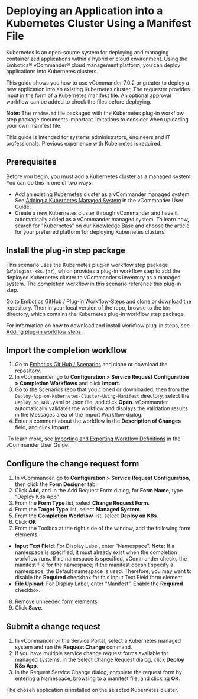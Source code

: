 # Deploying an Application into a Kubernetes Cluster Using a Manifest File

Kubernetes is an open-source system for deploying and managing containerized applications within a hybrid or cloud environment. Using the Embotics® vCommander® cloud management platform, you can deploy applications into Kubernetes clusters. 

This guide shows you how to use vCommander 7.0.2 or greater to deploy a new application into an existing Kubernetes cluster. The requester provides input in the form of a Kubernetes manifest file. An optional approval workflow can be added to check the files before deploying. 

**Note:** The `readme.md` file packaged with the Kubernetes plug-in workflow step package documents important limitations to consider when uploading your own manifest file.

This guide is intended for systems administrators, engineers and IT professionals. Previous experience with Kubernetes is required.

## Prerequisites

Before you begin, you must add a Kubernetes cluster as a managed system. You can do this in one of two ways:

- Add an existing Kubernetes cluster as a vCommander managed system. See [Adding a Kubernetes Managed System](http://docs.embotics.com/vCommander/adding_a_managed_system.htm#add_k8s) in the vCommander User Guide.
- Create a new Kubernetes cluster through vCommander and have it automatically added as a vCommander managed system. To learn how, search for "Kubernetes" on our [Knowledge Base](https://support.embotics.com/support/solutions/8000051955) and choose the article for your preferred platform for deploying Kubernetes clusters.

## Install the plug-in step package

This scenario uses the Kubernetes plug-in workflow step package (`wfplugins-k8s.jar`), which provides a plug-in workflow step to add the deployed Kubernetes cluster to vCommander’s inventory as a managed system. The completion workflow in this scenario reference this plug-in step.

Go to [Embotics GitHub / Plug-in Workflow-Steps](https://github.com/Embotics/Plug-in-Workflow-Steps) and clone or download the repository. Then in your local version of the repo, browse to the `k8s` directory, which contains the Kubernetes plug-in workflow step package. 

For information on how to download and install workflow plug-in steps, see [Adding plug-in workflow steps](http://docs.embotics.com/vCommander/Using-Plug-In-WF-Steps.htm#Adding).

## Import the completion workflow

1. Go to [Embotics Git Hub / Scenarios](https://github.com/Embotics/Scenarios) and clone or download the repository.
2. In vCommander, go to **Configuration > Service Request Configuration > Completion Workflows** and click **Import**.
3. Go to the Scenarios repo that you cloned or downloaded, then from the `Deploy-App-on-Kubernetes-Cluster-Using-Manifest` directory, select the `Deploy_on_K8s`  .yaml or .json file, and click **Open**.
   vCommander automatically validates the workflow and displays the validation results in the Messages area of the Import Workflow dialog.
4. Enter a comment about the workflow in the **Description of Changes** field, and click **Import**.

​        To learn more, see [Importing and Exporting Workflow Definitions](http://docs.embotics.com/vCommander/exporting-and-importing-workflows.htm) in the vCommander User Guide.

##  Configure the change request form

1. In vCommander, go to **Configuration > Service Request Configuration**, then click the **Form Designer** tab.
2. Click **Add**, and in the Add Request Form dialog, for **Form Name**, type “Deploy K8s App”.
3. From the **Form Type** list, select **Change Request Form**.
4. From the **Target Type** list, select **Managed System**.
5. From the **Completion Workflow** list, select **Deploy on K8s**.
6. Click **OK**.
7. From the Toolbox at the right side of the window, add the following form elements:
  - **Input Text Field**: For Display Label, enter “Namespace”.
     **Note:** If a namespace is specified, it must already exist when the completion workflow runs. If no namespace is specified, vCommander checks the manifest file for the namespace; if the manifest doesn’t specify a namespace, the Default namespace is used. Therefore, you may want to disable the **Required** checkbox for this Input Text Field form element.
  - **File Upload**: For Display Label, enter “Manifest”. Enable the **Required** checkbox.
8. Remove unneeded form elements.
9. Click **Save**.

## Submit a change request

1. In vCommander or the Service Portal, select a Kubernetes managed system and run the **Request Change** command.
2. If you have multiple service change request forms available for managed systems, in the Select Change Request dialog, click **Deploy K8s App**.
3.  In the Request Service Change dialog, complete the request form by entering a Namespace, browsing to a manifest file, and clicking **OK**.

The chosen application is installed on the selected Kubernetes cluster.